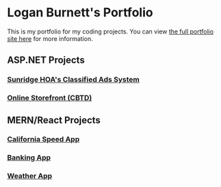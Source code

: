# Logan Burnett's Portfolio
This is my portfolio for my coding projects. You can view [the full portfolio site here](https://loganburnett.github.io/portfolio/) for more information.

## ASP.NET Projects
### [Sunridge HOA's Classified Ads System](https://sunridge.info/)

### [Online Storefront (CBTD)](./CBTD)

## MERN/React Projects
### [California Speed App](./california-speed-app)

### [Banking App](./banking-app)

### [Weather App](./weather-app)
